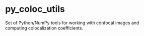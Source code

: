 py_coloc_utils
==============

Set of Python/NumPy tools for working with confocal images and computing colocalization coefficients.
